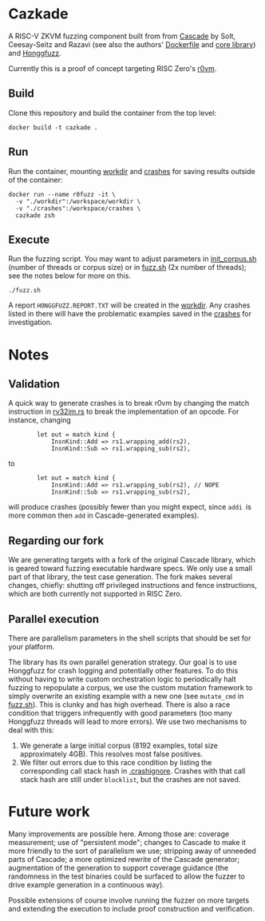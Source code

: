 # Cazkade
A RISC-V ZKVM fuzzing component built from from [Cascade](https://comsec.ethz.ch/research/hardware-design-security/cascade-cpu-fuzzing-via-intricate-program-generation/) by Solt, Ceesay-Seitz and Razavi (see also the authors' [Dockerfile](https://github.com/comsec-group/cascade-artifacts) and [core library](https://github.com/cascade-artifacts-designs/cascade-meta)) and [Honggfuzz](https://github.com/google/honggfuzz).

Currently this is a proof of concept targeting RISC Zero's [r0vm](https://github.com/risc0/risc0/tree/main/risc0/r0vm).

## Build
Clone this repository and build the container from the top level:
```
docker build -t cazkade .
```

## Run
Run the container, mounting [workdir](./workdir/) and [crashes](./crashes/) for saving results outside of the container:
```
docker run --name r0fuzz -it \
  -v "./workdir":/workspace/workdir \
  -v "./crashes":/workspace/crashes \
  cazkade zsh
```

## Execute
Run the fuzzing script. You may want to adjust parameters in [init_corpus.sh](./init_corpus.sh) (number of threads or corpus size) or in [fuzz.sh](./fuzz.sh) (2x number of threads); see the notes below for more on this.
```
./fuzz.sh
```

A report `HONGGFUZZ.REPORT.TXT` will be created in the [workdir](./workdir/). Any crashes listed in there will have the problematic examples saved in the [crashes](./crashes/) for investigation.

# Notes
## Validation
A quick way to generate crashes is to break r0vm by changing the match instruction in [rv32im.rs](https://github.com/risc0/risc0/blob/bef7bf580eb13d5467074b5f6075a986734d3fe5/risc0/circuit/rv32im/src/execute/rv32im.rs#L350) to break the implementation of an opcode. For instance, changing
```
        let out = match kind {
            InsnKind::Add => rs1.wrapping_add(rs2),
            InsnKind::Sub => rs1.wrapping_sub(rs2),
```
to
```
        let out = match kind {
            InsnKind::Add => rs1.wrapping_sub(rs2), // NOPE
            InsnKind::Sub => rs1.wrapping_sub(rs2),
```
will produce crashes (possibly fewer than you might expect, since `addi `is more common then `add` in Cascade-generated examples).

## Regarding our fork
We are generating targets with a fork of the original Cascade library, which is geared toward fuzzing executable hardware specs. We only use a small part of that library, the test case generation. The fork makes several changes, chiefly: shutting off privileged instructions and fence instructions, which are both currently not supported in RISC Zero.

## Parallel execution
There are parallelism parameters in the shell scripts that should be set for your platform.

The library has its own parallel generation strategy. Our goal is to use Honggfuzz for crash logging and potentially other features. To do this without having to write custom orchestration logic to periodically halt fuzzing to repopulate a corpus, we use the custom mutation framework to simply overwrite an existing example with a new one (see `mutate_cmd` in [fuzz.sh](./fuzz.sh)). This is clunky and has high overhead. There is also a race condition that triggers infrequently with good parameters (too many Honggfuzz threads will lead to more errors). We use two mechanisms to deal with this: 
1) We generate a large initial corpus (8192 examples, total size approximately 4GB). This resolves most false positives. 
2) We filter out errors due to this race condition by listing the corresponding call stack hash in [.crashignore](./.crashignore). Crashes with that call stack hash are still under `blocklist`, but the crashes are not saved.

# Future work
Many improvements are possible here. Among those are: coverage measurement; use of "persistent mode"; changes to Cascade to make it more friendly to the sort of parallelism we use; stripping away of unneeded parts of Cascade; a more optimized rewrite of the Cascade generator; augmentation of the generation to support coverage guidance (the randomness in the test binaries could be surfaced to allow the fuzzer to drive example generation in a continuous way).

Possible extensions of course involve running the fuzzer on more targets and extending the execution to include proof construction and verification.
